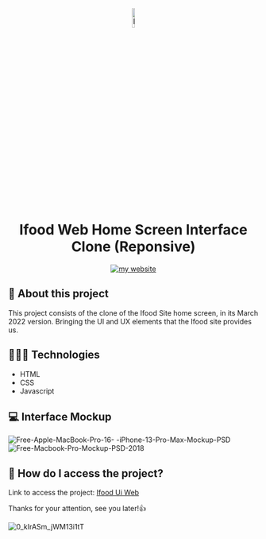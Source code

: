 <div align="center">
  <img src="https://user-images.githubusercontent.com/59785233/158874613-10a56815-ce6b-4dbc-b128-74afe1bf86b9.png" alt="Logo Ifood" style="width: 10%"  />
  <h1> Ifood Web Home Screen Interface Clone (Reponsive) </h1>
<a href="https://luizcamargo.dev"><img src="https://img.shields.io/badge/Get%20to%20know%20me%20better-My%20Website-purple" alt="my website"/></a>
</div>


  

## 🚀 About this project

This project consists of the clone of the Ifood Site home screen, in its March 2022 version. Bringing the UI and UX elements that the Ifood site provides us.

## 🧑🏻‍💻 Technologies 

<ul>
  <li> HTML </li> 
  <li> CSS </li>
  <li> Javascript </li> 
</ul>

## 💻 Interface Mockup 
![Free-Apple-MacBook-Pro-16- -iPhone-13-Pro-Max-Mockup-PSD](https://user-images.githubusercontent.com/59785233/158846780-80860792-3e3f-4236-a5e9-f2a44cd61334.jpg)
![Free-Macbook-Pro-Mockup-PSD-2018](https://user-images.githubusercontent.com/59785233/158846815-58aa5300-6bb4-4438-b014-019332d36635.jpg)

## 🤔 How do I access the project?

Link to access the project: <a href="https://luizcamargo99.github.io/ifood_ui_web/" taret="blank"> Ifood Ui Web </a>

Thanks for your attention, see you later!👍

![0_kIrASm_jWM13i1tT](https://user-images.githubusercontent.com/59785233/158848140-54053c36-b11c-4afd-b96b-fe76f663ebb7.gif)
